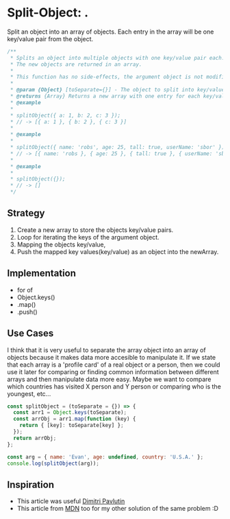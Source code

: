 # Split-Object: .

Split an object into an array of objects.
Each entry in the array will be one key/value pair from the object.

```js
/**
 * Splits an object into multiple objects with one key/value pair each.
 * The new objects are returned in an array.
 *
 * This function has no side-effects, the argument object is not modified
 *
 * @param {Object} [toSeparate={}] - The object to split into key/value pairs.
 * @returns {Array} Returns a new array with one entry for each key/value pair.
 * @example
 *
 * splitObject({ a: 1, b: 2, c: 3 });
 * // -> [{ a: 1 }, { b: 2 }, { c: 3 }]
 *
 * @example
 *
 * splitObject({ name: 'robs', age: 25, tall: true, userName: 'sbor' });
 * // -> [{ name: 'robs }, { age: 25 }, { tall: true }, { userName: 'sbor' }]
 *
 * @example
 *
 * splitObject({});
 * // -> []
 */
```

## Strategy

1. Create a new array to store the objects key/value pairs.
2. Loop for iterating the keys of the argument object.
3. Mapping the objects key/value,
4. Push the mapped key values(key/value) as an object into the newArray.

## Implementation

- for of
- Object.keys()
- .map()
- .push()

## Use Cases
I think that it is very useful to separate the array object into an array of objects because it makes data more accesible to manipulate it.
If we state that each array is a 'profile card' of a real object or a person, then we could use it later for comparing or finding common information between different arrays and then manipulate data more easy. Maybe we want to compare which countries has visited X person and Y person or comparing who is the youngest, etc...

```js
const splitObject = (toSeparate = {}) => {
  const arr1 = Object.keys(toSeparate);
  const arrObj = arr1.map(function (key) {
    return { [key]: toSeparate[key] };
  });
  return arrObj;
};

const arg = { name: 'Evan', age: undefined, country: 'U.S.A.' };
console.log(splitObject(arg));
```



## Inspiration

- This article was useful [Dimitri Pavlutin](https://dmitripavlutin.com/access-object-keys-values-entries/)
- This article from [MDN](https://developer.mozilla.org/en-US/docs/Web/JavaScript/Reference/Statements/for...in) too for my other solution of the same problem :D

<!--
  was there any code, blog post, video, ... that inspired your solution?
  there's nothing wrong with adapting other people's code, just give them credit!
  and say how it inspired your solution.
-->
